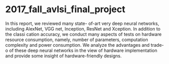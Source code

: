 # 2017_fall_avlsi_final_project
In this report, we reviewed many state- of-art very deep neural networks, including AlexNet, VGG net, Inception, ResNet and Xception. In addition to the classi cation accuracy, we conduct many aspects of tests on hardware resource consumption, namely, number of parameters, computation complexity and power consumption. We analyze the advantages and trade-o  of these deep neural networks in the view of hardware implementation and provide some insight of hardware-friendly designs.
